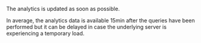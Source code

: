 The analytics is updated as soon as possible. 

In average, the analytics data is available 15min after the queries have been performed but it can be delayed in case the underlying server is experiencing a temporary load.